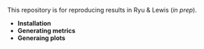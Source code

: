 This repository is for reproducing results in Ryu & Lewis (*in prep*).

* **Installation**
* **Generating metrics**
* **Generaing plots**
